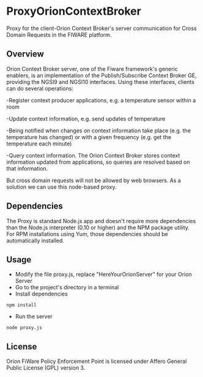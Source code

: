 # ProxyOrionContextBroker

Proxy for the client-Orion Context Broker's server communication for Cross Domain Requests in the FIWARE platform.

## Overview

Orion Context Broker server, one of the Fiware framework's generic enablers, is an implementation of the Publish/Subscribe Context Broker GE, providing the NGSI9 and NGSI10 interfaces. Using these interfaces, clients can do several operations:

  -Register context producer applications, e.g. a temperature sensor within a room

  -Update context information, e.g. send updates of temperature

  -Being notified when changes on context information take place (e.g. the temperature has changed) or with a given frequency (e.g. get the temperature each minute)

  -Query context information. The Orion Context Broker stores context information updated from applications, so queries are resolved based on that information.

But cross domain requests will not be allowed by web browsers. As a solution we can use this node-based proxy.

## Dependencies

The Proxy is standard Node.js app and doesn't require more dependencies than the Node.js interpreter (0.10 or higher) and the NPM package utility. For RPM installations using Yum, those dependencies should be automatically installed.


## Usage

  - Modify the file proxy.js, replace "HereYourOrionServer" for your Orion Server
  - Go to the project's directory in a terminal
  - Install dependencies

```
npm install 
```
  - Run the server
  
```
node proxy.js
```

## License

Orion FiWare Policy Enforcement Point is licensed under Affero General Public License (GPL) version 3.

